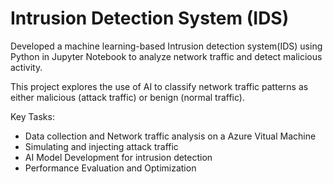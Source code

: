 # Intrusion Detection System (IDS)
 Developed a machine learning-based Intrusion detection system(IDS) using Python in Jupyter Notebook to analyze network traffic and detect malicious activity.

This project explores the use of AI to classify network traffic patterns as either malicious (attack traffic) or benign (normal traffic).

Key Tasks:
- Data collection and Network traffic analysis on a Azure Vitual Machine
- Simulating and injecting attack traffic
- AI Model Development for intrusion detection
- Performance Evaluation and Optimization

